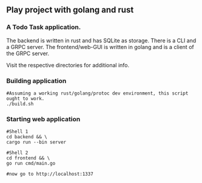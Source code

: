 ## Play project with golang and rust

### A Todo Task application.

The backend is written in rust and has SQLite as storage. There is a CLI and a GRPC server.
The frontend/web-GUI is written in golang and is a client of the GRPC server.

Visit the respective directories for additional info.

### Building application

```shell
#Assuming a working rust/golang/protoc dev environment, this script ought to work.
./build.sh
```

### Starting web application

```shell
#Shell 1
cd backend && \
cargo run --bin server

#Shell 2
cd frontend && \
go run cmd/main.go

#now go to http://localhost:1337
```

